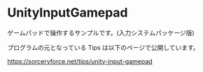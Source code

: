 # UnityInputGamepad
ゲームパッドで操作するサンプルです。(入力システムパッケージ版)

プログラムの元となっている Tips は以下のページで公開しています。

https://sorceryforce.net/tips/unity-input-gamepad
